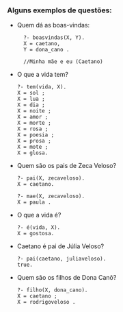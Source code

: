 ### Alguns exemplos de questões:

- Quem dá as boas-vindas:
  ```
    ?- boasvindas(X, Y).
    X = caetano,  
    Y = dona_cano . 

    //Minha mãe e eu (Caetano)
  ```

- O que a vida tem?

    ```
    ?- tem(vida, X).
    X = sol ;
    X = lua ;
    X = dia ;
    X = noite ;
    X = amor ;
    X = morte ;
    X = rosa ;
    X = poesia ;
    X = prosa ;
    X = mote ;
    X = glosa.
    ```

- Quem são os pais de Zeca Veloso?

    ```
    ?- pai(X, zecaveloso).
    X = caetano.  

    ?- mae(X, zecaveloso).
    X = paula .
    ```

- O que a vida é?

    ```
    ?- é(vida, X).
    X = gostosa.
    ```

- Caetano é pai de Júlia Veloso?

    ```
    ?- pai(caetano, juliaveloso).
    true.
    ```

- Quem são os filhos de Dona Canô?


    ```
    ?- filho(X, dona_cano).
    X = caetano ;
    X = rodrigoveloso .
    ```